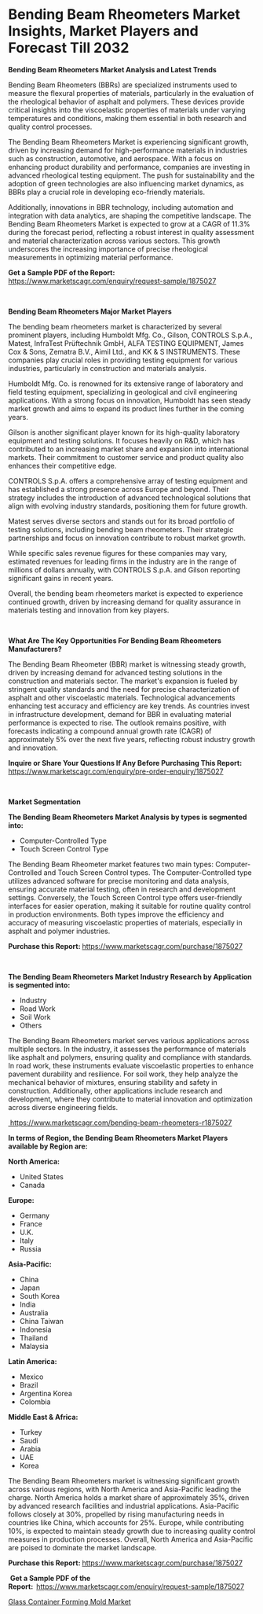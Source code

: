 <p><h1>Bending Beam Rheometers Market Insights, Market Players and Forecast Till 2032</h1></p><p><strong>Bending Beam Rheometers Market Analysis and Latest Trends</strong></p>
<p><p>Bending Beam Rheometers (BBRs) are specialized instruments used to measure the flexural properties of materials, particularly in the evaluation of the rheological behavior of asphalt and polymers. These devices provide critical insights into the viscoelastic properties of materials under varying temperatures and conditions, making them essential in both research and quality control processes.</p><p>The Bending Beam Rheometers Market is experiencing significant growth, driven by increasing demand for high-performance materials in industries such as construction, automotive, and aerospace. With a focus on enhancing product durability and performance, companies are investing in advanced rheological testing equipment. The push for sustainability and the adoption of green technologies are also influencing market dynamics, as BBRs play a crucial role in developing eco-friendly materials.</p><p>Additionally, innovations in BBR technology, including automation and integration with data analytics, are shaping the competitive landscape. The Bending Beam Rheometers Market is expected to grow at a CAGR of 11.3% during the forecast period, reflecting a robust interest in quality assessment and material characterization across various sectors. This growth underscores the increasing importance of precise rheological measurements in optimizing material performance.</p></p>
<p><strong>Get a Sample PDF of the Report:&nbsp;</strong> <a href="https://www.marketscagr.com/enquiry/request-sample/1875027?utm_campaign=2271&utm_medium=2&utm_source=Github&utm_content=ia&utm_term=28022025&utm_id=bending-beam-rheometers">https://www.marketscagr.com/enquiry/request-sample/1875027</a></p>
<p>&nbsp;</p>
<p><strong>Bending Beam Rheometers Major Market Players</strong></p>
<p><p>The bending beam rheometers market is characterized by several prominent players, including Humboldt Mfg. Co., Gilson, CONTROLS S.p.A., Matest, InfraTest Prüftechnik GmbH, ALFA TESTING EQUIPMENT, James Cox & Sons, Zematra B.V., Aimil Ltd., and KK & S INSTRUMENTS. These companies play crucial roles in providing testing equipment for various industries, particularly in construction and materials analysis.</p><p>Humboldt Mfg. Co. is renowned for its extensive range of laboratory and field testing equipment, specializing in geological and civil engineering applications. With a strong focus on innovation, Humboldt has seen steady market growth and aims to expand its product lines further in the coming years.</p><p>Gilson is another significant player known for its high-quality laboratory equipment and testing solutions. It focuses heavily on R&D, which has contributed to an increasing market share and expansion into international markets. Their commitment to customer service and product quality also enhances their competitive edge.</p><p>CONTROLS S.p.A. offers a comprehensive array of testing equipment and has established a strong presence across Europe and beyond. Their strategy includes the introduction of advanced technological solutions that align with evolving industry standards, positioning them for future growth.</p><p>Matest serves diverse sectors and stands out for its broad portfolio of testing solutions, including bending beam rheometers. Their strategic partnerships and focus on innovation contribute to robust market growth.</p><p>While specific sales revenue figures for these companies may vary, estimated revenues for leading firms in the industry are in the range of millions of dollars annually, with CONTROLS S.p.A. and Gilson reporting significant gains in recent years.</p><p>Overall, the bending beam rheometers market is expected to experience continued growth, driven by increasing demand for quality assurance in materials testing and innovation from key players.</p></p>
<p>&nbsp;</p>
<p><strong>What Are The Key Opportunities For Bending Beam Rheometers Manufacturers?</strong></p>
<p><p>The Bending Beam Rheometer (BBR) market is witnessing steady growth, driven by increasing demand for advanced testing solutions in the construction and materials sector. The market's expansion is fueled by stringent quality standards and the need for precise characterization of asphalt and other viscoelastic materials. Technological advancements enhancing test accuracy and efficiency are key trends. As countries invest in infrastructure development, demand for BBR in evaluating material performance is expected to rise. The outlook remains positive, with forecasts indicating a compound annual growth rate (CAGR) of approximately 5% over the next five years, reflecting robust industry growth and innovation.</p></p>
<p><strong>Inquire or Share Your Questions If Any Before Purchasing This Report:</strong> <a href="https://www.marketscagr.com/enquiry/pre-order-enquiry/1875027?utm_campaign=2271&utm_medium=2&utm_source=Github&utm_content=ia&utm_term=28022025&utm_id=bending-beam-rheometers">https://www.marketscagr.com/enquiry/pre-order-enquiry/1875027</a></p>
<p>&nbsp;</p>
<p><strong>Market Segmentation</strong></p>
<p><strong>The Bending Beam Rheometers Market Analysis by types is segmented into:</strong></p>
<p><ul><li>Computer-Controlled Type</li><li>Touch Screen Control Type</li></ul></p>
<p><p>The Bending Beam Rheometer market features two main types: Computer-Controlled and Touch Screen Control types. The Computer-Controlled type utilizes advanced software for precise monitoring and data analysis, ensuring accurate material testing, often in research and development settings. Conversely, the Touch Screen Control type offers user-friendly interfaces for easier operation, making it suitable for routine quality control in production environments. Both types improve the efficiency and accuracy of measuring viscoelastic properties of materials, especially in asphalt and polymer industries.</p></p>
<p><strong>Purchase this Report:&nbsp;</strong><a href="https://www.marketscagr.com/purchase/1875027?utm_campaign=2271&utm_medium=2&utm_source=Github&utm_content=ia&utm_term=28022025&utm_id=bending-beam-rheometers">https://www.marketscagr.com/purchase/1875027</a></p>
<p>&nbsp;</p>
<p><strong>The Bending Beam Rheometers Market Industry Research by Application is segmented into:</strong></p>
<p><ul><li>Industry</li><li>Road Work</li><li>Soil Work</li><li>Others</li></ul></p>
<p><p>The Bending Beam Rheometers market serves various applications across multiple sectors. In the industry, it assesses the performance of materials like asphalt and polymers, ensuring quality and compliance with standards. In road work, these instruments evaluate viscoelastic properties to enhance pavement durability and resilience. For soil work, they help analyze the mechanical behavior of mixtures, ensuring stability and safety in construction. Additionally, other applications include research and development, where they contribute to material innovation and optimization across diverse engineering fields.</p></p>
<p><a href="https://www.marketscagr.com/bending-beam-rheometers-r1875027?utm_campaign=2271&utm_medium=2&utm_source=Github&utm_content=ia&utm_term=28022025&utm_id=bending-beam-rheometers">&nbsp;https://www.marketscagr.com/bending-beam-rheometers-r1875027</a></p>
<p><strong>In terms of Region, the Bending Beam Rheometers Market Players available by Region are:</strong></p>
<p>
    <p> <strong> North America: </strong>
        <ul>
            <li>United States</li>
            <li>Canada</li>
        </ul>
        </p> 
    <p> <strong> Europe: </strong>
        <ul>
            <li>Germany</li>
            <li>France</li>
            <li>U.K.</li>
            <li>Italy</li>
            <li>Russia</li>
        </ul>
        </p> 
    <p> <strong> Asia-Pacific: </strong>
        <ul>
            <li>China</li>
            <li>Japan</li>
            <li>South Korea</li>
            <li>India</li>
            <li>Australia</li>
            <li>China Taiwan</li>
            <li>Indonesia</li>
            <li>Thailand</li>
            <li>Malaysia</li>
        </ul>
        </p> 
    <p> <strong> Latin America: </strong>
        <ul>
            <li>Mexico</li>
            <li>Brazil</li>
            <li>Argentina Korea</li>
            <li>Colombia</li>
        </ul>
        </p> 
    <p> <strong> Middle East & Africa: </strong>
        <ul>
            <li>Turkey</li>
            <li>Saudi</li>
            <li>Arabia</li>
            <li>UAE</li>
            <li>Korea</li>
        </ul>
    </p>
    </p>
<p><p>The Bending Beam Rheometers market is witnessing significant growth across various regions, with North America and Asia-Pacific leading the charge. North America holds a market share of approximately 35%, driven by advanced research facilities and industrial applications. Asia-Pacific follows closely at 30%, propelled by rising manufacturing needs in countries like China, which accounts for 25%. Europe, while contributing 10%, is expected to maintain steady growth due to increasing quality control measures in production processes. Overall, North America and Asia-Pacific are poised to dominate the market landscape.</p></p>
<p><strong>Purchase this Report: </strong><a href="https://www.marketscagr.com/purchase/1875027?utm_campaign=2271&utm_medium=2&utm_source=Github&utm_content=ia&utm_term=28022025&utm_id=bending-beam-rheometers">https://www.marketscagr.com/purchase/1875027</a></p>
<p>&nbsp;<strong>Get a Sample PDF of the Report:&nbsp;&nbsp;</strong><a href="https://www.marketscagr.com/enquiry/request-sample/1875027?utm_campaign=2271&utm_medium=2&utm_source=Github&utm_content=ia&utm_term=28022025&utm_id=bending-beam-rheometers">https://www.marketscagr.com/enquiry/request-sample/1875027</a></p>
<p><strong></strong></p>
<p><p><a href="https://github.com/YashRP12/Market-Research-Report-List-7/blob/main/glass-container-forming-mold-market.md?utm_campaign=2271&utm_medium=2&utm_source=Github&utm_content=ia&utm_term=28022025&utm_id=bending-beam-rheometers">Glass Container Forming Mold Market</a></p></p>